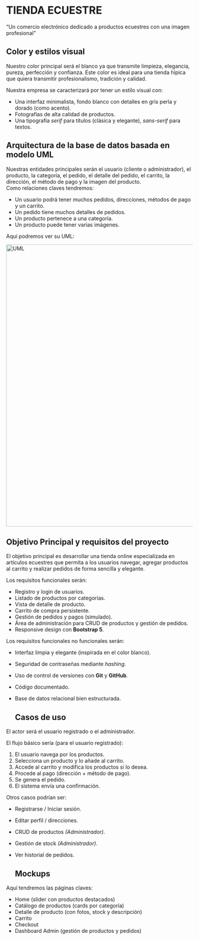 # **TIENDA ECUESTRE**
“Un comercio electrónico dedicado a productos ecuestres con una imagen profesional”

## Color y estilos visual 

Nuestro color principal será el blanco ya que transmite limpieza, elegancia, pureza, perfección y confianza. Este color es ideal para una tienda hípica que quiera transmitir profesionalismo, tradición y calidad.

Nuestra empresa se caracterizará por tener un estilo visual con:

- Una interfaz minimalista, fondo blanco con detalles en gris perla y dorado (como acento).
- Fotografías de alta calidad de productos.
- Una tipografía *serif* para títulos (clásica y elegante), *sans-serif* para textos.

## Arquitectura de la base de datos basada en modelo UML 

Nuestras entidades principales serán el usuario (cliente o administrador), el producto, la categoría, el pedido, el detalle del pedido, el carrito, la dirección, el método de pago y la imagen del producto.  
Como relaciones claves tendremos:

- Un usuario podrá tener muchos pedidos, direcciones, métodos de pago y un carrito.
- Un pedido tiene muchos detalles de pedidos.
- Un producto pertenece a una categoría.
- Un producto puede tener varias imágenes.

Aquí podremos ver su UML:

<img width="761" alt="UML" src="https://github.com/user-attachments/assets/60920a87-08a9-4c63-af70-ef363301ef2b" />

## Objetivo Principal y requisitos del proyecto

El objetivo principal es desarrollar una tienda online especializada en artículos ecuestres que permita a los usuarios navegar, agregar productos al carrito y realizar pedidos de forma sencilla y elegante.

Los requisitos funcionales serán: 

- Registro y login de usuarios.
- Listado de productos por categorías.
- Vista de detalle de producto.
- Carrito de compra persistente.
- Gestión de pedidos y pagos (simulado).
- Área de administración para CRUD de productos y gestión de pedidos.
- Responsive design con **Bootstrap 5**.

Los requisitos funcionales no funcionales serán: 

- Interfaz limpia y elegante (inspirada en el color blanco).
- Seguridad de contraseñas mediante *hashing*.
- Uso de control de versiones con **Git** y **GitHub**.
- Código documentado.
- Base de datos relacional bien estructurada.

  ## Casos de uso

El actor será el usuario registrado o el administrador.

El flujo básico sería (para el usuario registrado):

1. El usuario navega por los productos.
2. Selecciona un producto y lo añade al carrito.
3. Accede al carrito y modifica los productos si lo desea.
4. Procede al pago (dirección + método de pago).
5. Se genera el pedido.
6. El sistema envía una confirmación.

Otros casos podrían ser:

- Registrarse / Iniciar sesión.
- Editar perfil / direcciones.
- CRUD de productos *(Administrador)*.
- Gestión de stock *(Administrador)*.
- Ver historial de pedidos.

  ## Mockups
  
Aquí tendremos las páginas claves:

- Home (slider con productos destacados)
- Catálogo de productos (cards por categoría)
- Detalle de producto (con fotos, stock y descripción)
- Carrito
- Checkout
- Dashboard Admin (gestión de productos y pedidos)
